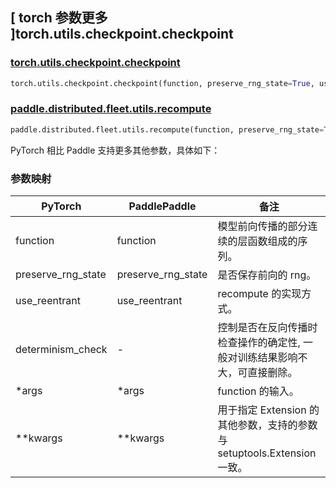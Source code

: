## [ torch 参数更多 ]torch.utils.checkpoint.checkpoint
### [torch.utils.checkpoint.checkpoint](https://pytorch.org/docs/stable/checkpoint.html#torch.utils.checkpoint.checkpoint)

```python
torch.utils.checkpoint.checkpoint(function, preserve_rng_state=True, use_reentrant=True, determinism_check="default", *args, **kwargs)
```

### [paddle.distributed.fleet.utils.recompute](https://www.paddlepaddle.org.cn/documentation/docs/zh/develop/api/paddle/utils/cpp_extension/CppExtension_cn.html)

```python
paddle.distributed.fleet.utils.recompute(function, preserve_rng_state=True, use_reentrant=True, *args, **kwargs)
```

PyTorch 相比 Paddle 支持更多其他参数，具体如下：
### 参数映射

| PyTorch       | PaddlePaddle | 备注                                                   |
| ------------- | ------------ | ------------------------------------------------------ |
| function          | function            | 模型前向传播的部分连续的层函数组成的序列。  |
| preserve_rng_state         | preserve_rng_state         | 是否保存前向的 rng。   |
| use_reentrant         | use_reentrant         |  recompute 的实现方式。   |
| determinism_check         | -         | 控制是否在反向传播时检查操作的确定性, 一般对训练结果影响不大，可直接删除。   |
|*args         | *args          |   function 的输入。 |
| **kwargs      | **kwargs        |   用于指定 Extension 的其他参数，支持的参数与 setuptools.Extension 一致。 |
